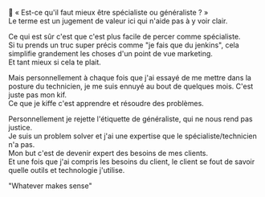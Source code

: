 🤔 « Est-ce qu'il faut mieux être spécialiste ou généraliste ? »  
Le terme est un jugement de valeur ici qui n'aide pas à y voir clair.  
  
Ce qui est sûr c'est que c'est plus facile de percer comme spécialiste.  
Si tu prends un truc super précis comme "je fais que du jenkins", cela simplifie grandement les choses d'un point de vue marketing.  
Et tant mieux si cela te plait.  
  
Mais personnellement à chaque fois que j'ai essayé de me mettre dans la posture du technicien, je me suis ennuyé au bout de quelques mois. C'est juste pas mon kif.  
Ce que je kiffe c'est apprendre et résoudre des problèmes.  
  
Personnellement je rejette l'étiquette de généraliste, qui ne nous rend pas justice.  
Je suis un problem solver et j'ai une expertise que le spécialiste/technicien n'a pas.  
Mon but c'est de devenir expert des besoins de mes clients.  
Et une fois que j'ai compris les besoins du client, le client se fout de savoir quelle outils et technologie j'utilise.  
  
"Whatever makes sense"
